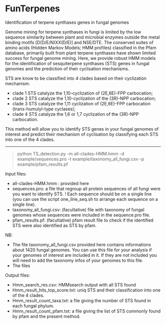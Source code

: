 # FunTerpenes
Identification of terpene synthases genes in fungal genomes 

Genome mining for terpene synthases in fungi is limited by the low sequence similarity between plant and microbial enzymes outside the metal binding motifs [D(D/E/N)XX(D/E)] and NSE/DTE. The conserved suites of amino acids (Hidden Markov Models; HMM profiles) classified in the Pfam database, primarily built from plant terpene synthases have shown limited success for fungal genome mining. Here, we provide robust HMM models for the identification of sesquiterpene synthases (STS) genes in fungal genomes and the prediction of their cyclisation mechanisms.

STS are know to be classified into 4 clades based on their cyclization mechanism:
- clade 1 STS catalyze the 1,10-cyclization of (2E,6E)-FPP carbocation; 
- clade 2 STS catalyze the 1,10-cyclization of the (3R)-NPP carbocation; 
- clade 3 STS catalyze the 1,11 cyclization of (2E,6E)-FPP carbocation (trans-humulyl-type cyclases); 
- clade 4 STS catalyze the 1,6 or 1,7 cyclization of the (3R)-NPP carbocation.

This method will allow you to identify STS genes in your fungal genomes of interest and predict their mechanism of cyclisation by classifying each STS into one of the 4 clades. 

----------------------------------------------------------------------------------------------------------------------------------------------------------------------------

> python TS_detection.py -m all-clades-HMM.hmm -d example/sequences.pro -t example/taxonomy_all_fungi.csv  -p example/pfam_results.pf

Input files:
- all-clades-HMM.hmm : provided here
- sequences.pro: a file that regroup all protein sequences of all fungi were you want to identify STS. ! Each sequence should be on a single line (you can use the script       one_line_seq.sh to arrange each sequence on a single line).  
- taxonomy_all_fungi.csv: (facultative) file with taxonomy of fungal genomes whose sequences were included in the sequence.pro file. 
- pfam_results.pf: (facultative) pfam result file to check if the identified STS were also identified as STS by pfam. 

NB: 
- The file taxonomy_all_fungi.csv provided here contains informations about 1420 fungal genomes. You can use this file for your analysis if your genomes of interest are included in it. If they are not included you will need to add the taxonomy infos of your genomes to this file. 
- The files 

Output files:
- Hmm_search_res.csv: HMMsearch output with all STS found 
- Hmm_result_hits_top_score.txt: uniq STS and their classification into one of the 4 clades.
- Hmm_result_count_taxa.txt: a file giving the number of STS found in each fungal phylum. 
- Hmm_result_count_pfam.txt: a file giving the list of STS commonly found by pfam and the present method.






